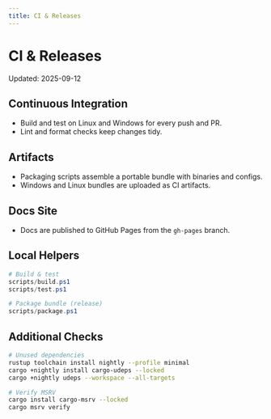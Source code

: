```yaml
---
title: CI & Releases
---
```


# CI & Releases

Updated: 2025-09-12

## Continuous Integration
- Build and test on Linux and Windows for every push and PR.
- Lint and format checks keep changes tidy.

## Artifacts
- Packaging scripts assemble a portable bundle with binaries and configs.
- Windows and Linux bundles are uploaded as CI artifacts.

## Docs Site
- Docs are published to GitHub Pages from the `gh-pages` branch.

## Local Helpers
```powershell
# Build & test
scripts/build.ps1
scripts/test.ps1

# Package bundle (release)
scripts/package.ps1
```

## Additional Checks
```bash
# Unused dependencies
rustup toolchain install nightly --profile minimal
cargo +nightly install cargo-udeps --locked
cargo +nightly udeps --workspace --all-targets

# Verify MSRV
cargo install cargo-msrv --locked
cargo msrv verify
```
